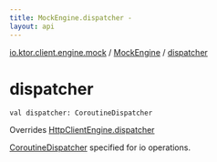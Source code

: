 ```yaml
---
title: MockEngine.dispatcher - 
layout: api
---
```


<div class='api-docs-breadcrumbs'><a href="../index.html">io.ktor.client.engine.mock</a> / <a href="index.html">MockEngine</a> / <a href="./dispatcher.html">dispatcher</a></div>

# dispatcher

<div class="signature"><code><span class="keyword">val </span><span class="identifier">dispatcher</span><span class="symbol">: </span><span class="identifier">CoroutineDispatcher</span></code></div>

Overrides <a href="../../io.ktor.client.engine/-http-client-engine/dispatcher.html">HttpClientEngine.dispatcher</a>

<a href="#">CoroutineDispatcher</a> specified for io operations.

